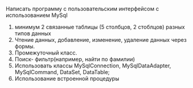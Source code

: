 Написать программу с пользовательским интерфейсом c использованием MySql
1)	минимум 2 связанные таблицы (5 столбцов, 2 стоблцов) разных типов данных
2)	Чтение данных, добавление, изменение, удаление данных через формы.
3)	Промежуточный класс.
4)	Поиск- фильтр(например, найти по фамилии)
5)	Использовать классы MySqlConnection, MySqlDataAdapter, MySqlCommand, DataSet, DataTable;
6)	Использование встроенной процедуры
